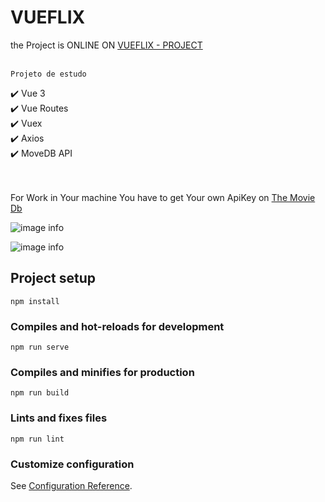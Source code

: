 # VUEFLIX
the Project is ONLINE ON [VUEFLIX - PROJECT](https://vigorous-kalam-72e45f.netlify.app/)
<br><br>
```
Projeto de estudo
```
✔️ Vue 3 <br>
✔️ Vue Routes <br>
✔️ Vuex <br>
✔️ Axios <br>
✔️ MoveDB API <br>
<br><br>


For Work in Your machine You have to get Your own ApiKey on [The Movie Db](https://developers.themoviedb.org/)


![image info](./img/netflix01.gif)

![image info](./img/netflix02.gif)






## Project setup
```
npm install
```

### Compiles and hot-reloads for development
```
npm run serve
```

### Compiles and minifies for production
```
npm run build
```

### Lints and fixes files
```
npm run lint
```

### Customize configuration
See [Configuration Reference](https://cli.vuejs.org/config/).
